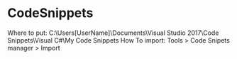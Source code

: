 # CodeSnippets
Where to put:
C:\Users\[UserName]\Documents\Visual Studio 2017\Code Snippets\Visual C#\My Code Snippets
How To import:
Tools > Code Snipets manager > Import
